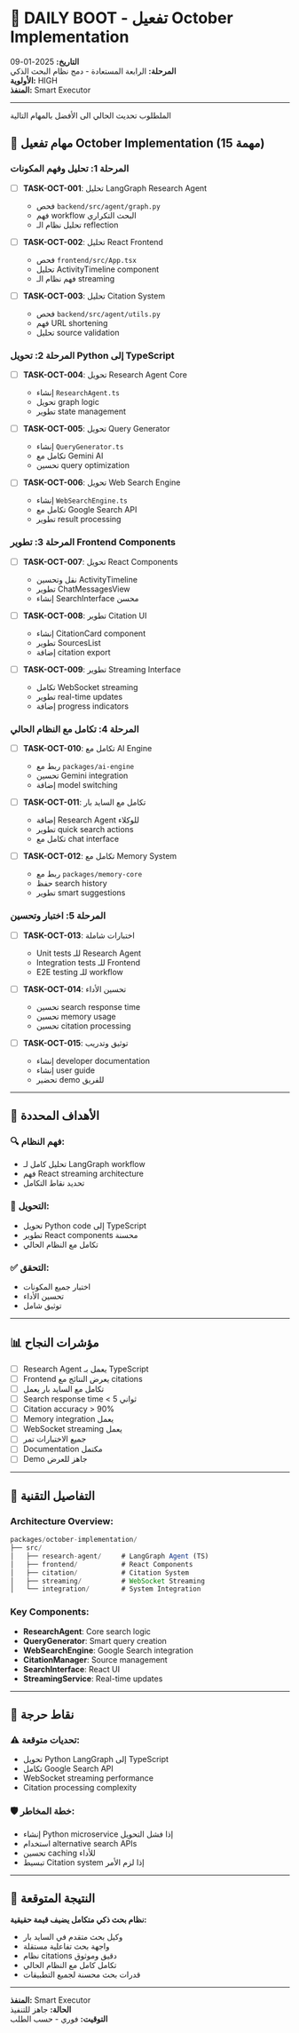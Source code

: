 # 🚀 DAILY BOOT - تفعيل October Implementation

**التاريخ:** 2025-01-09  
**المرحلة:** الرابعة المستعادة - دمج نظام البحث الذكي  
**الأولوية:** HIGH  
**المنفذ:** Smart Executor  

---
الملطلوب تحديث الحالي الى الأفضل بالمهام التالية 

## 🎯 مهام تفعيل October Implementation (15 مهمة)

### المرحلة 1: تحليل وفهم المكونات

- [ ] **TASK-OCT-001**: تحليل LangGraph Research Agent
  - فحص `backend/src/agent/graph.py`
  - فهم workflow البحث التكراري
  - تحليل نظام الـ reflection

- [ ] **TASK-OCT-002**: تحليل React Frontend
  - فحص `frontend/src/App.tsx`
  - تحليل ActivityTimeline component
  - فهم نظام الـ streaming

- [ ] **TASK-OCT-003**: تحليل Citation System
  - فحص `backend/src/agent/utils.py`
  - فهم URL shortening
  - تحليل source validation

### المرحلة 2: تحويل Python إلى TypeScript

- [ ] **TASK-OCT-004**: تحويل Research Agent Core
  - إنشاء `ResearchAgent.ts`
  - تحويل graph logic
  - تطوير state management

- [ ] **TASK-OCT-005**: تحويل Query Generator
  - إنشاء `QueryGenerator.ts`
  - تكامل مع Gemini AI
  - تحسين query optimization

- [ ] **TASK-OCT-006**: تحويل Web Search Engine
  - إنشاء `WebSearchEngine.ts`
  - تكامل مع Google Search API
  - تطوير result processing

### المرحلة 3: تطوير Frontend Components

- [ ] **TASK-OCT-007**: تحويل React Components
  - نقل وتحسين ActivityTimeline
  - تطوير ChatMessagesView
  - إنشاء SearchInterface محسن

- [ ] **TASK-OCT-008**: تطوير Citation UI
  - إنشاء CitationCard component
  - تطوير SourcesList
  - إضافة citation export

- [ ] **TASK-OCT-009**: تطوير Streaming Interface
  - تكامل WebSocket streaming
  - تطوير real-time updates
  - إضافة progress indicators

### المرحلة 4: تكامل مع النظام الحالي

- [ ] **TASK-OCT-010**: تكامل مع AI Engine
  - ربط مع `packages/ai-engine`
  - تحسين Gemini integration
  - إضافة model switching

- [ ] **TASK-OCT-011**: تكامل مع السايد بار
  - إضافة Research Agent للوكلاء
  - تطوير quick search actions
  - تكامل مع chat interface

- [ ] **TASK-OCT-012**: تكامل مع Memory System
  - ربط مع `packages/memory-core`
  - حفظ search history
  - تطوير smart suggestions

### المرحلة 5: اختبار وتحسين

- [ ] **TASK-OCT-013**: اختبارات شاملة
  - Unit tests للـ Research Agent
  - Integration tests للـ Frontend
  - E2E testing للـ workflow

- [ ] **TASK-OCT-014**: تحسين الأداء
  - تحسين search response time
  - تحسين memory usage
  - تحسين citation processing

- [ ] **TASK-OCT-015**: توثيق وتدريب
  - إنشاء developer documentation
  - إنشاء user guide
  - تحضير demo للفريق

---

## 🎯 الأهداف المحددة

### 🔍 فهم النظام:
- تحليل كامل لـ LangGraph workflow
- فهم React streaming architecture
- تحديد نقاط التكامل

### 🔄 التحويل:
- تحويل Python code إلى TypeScript
- تطوير React components محسنة
- تكامل مع النظام الحالي

### ✅ التحقق:
- اختبار جميع المكونات
- تحسين الأداء
- توثيق شامل

---

## 📊 مؤشرات النجاح

- [ ] Research Agent يعمل بـ TypeScript
- [ ] Frontend يعرض النتائج مع citations
- [ ] تكامل مع السايد بار يعمل
- [ ] Search response time < 5 ثواني
- [ ] Citation accuracy > 90%
- [ ] Memory integration يعمل
- [ ] WebSocket streaming يعمل
- [ ] جميع الاختبارات تمر
- [ ] Documentation مكتمل
- [ ] Demo جاهز للعرض

---

## 🔧 التفاصيل التقنية

### Architecture Overview:
```typescript
packages/october-implementation/
├── src/
│   ├── research-agent/     # LangGraph Agent (TS)
│   ├── frontend/           # React Components
│   ├── citation/           # Citation System
│   ├── streaming/          # WebSocket Streaming
│   └── integration/        # System Integration
```

### Key Components:
- **ResearchAgent**: Core search logic
- **QueryGenerator**: Smart query creation
- **WebSearchEngine**: Google Search integration
- **CitationManager**: Source management
- **SearchInterface**: React UI
- **StreamingService**: Real-time updates

---

## 🚨 نقاط حرجة

### ⚠️ تحديات متوقعة:
- تحويل Python LangGraph إلى TypeScript
- تكامل Google Search API
- WebSocket streaming performance
- Citation processing complexity

### 🛡️ خطة المخاطر:
- إنشاء Python microservice إذا فشل التحويل
- استخدام alternative search APIs
- تحسين caching للأداء
- تبسيط Citation system إذا لزم الأمر

---

## 🎉 النتيجة المتوقعة

**نظام بحث ذكي متكامل يضيف قيمة حقيقية:**
- وكيل بحث متقدم في السايد بار
- واجهة بحث تفاعلية مستقلة
- نظام citations دقيق وموثوق
- تكامل كامل مع النظام الحالي
- قدرات بحث محسنة لجميع التطبيقات

---

**المنفذ:** Smart Executor  
**الحالة:** جاهز للتنفيذ  
**التوقيت:** فوري - حسب الطلب